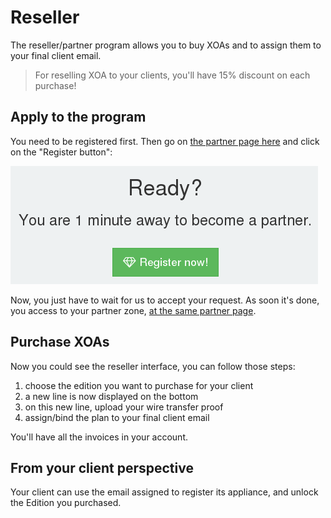 # Reseller

The reseller/partner program allows you to buy XOAs and to assign them to your final client email.

> For reselling XOA to your clients, you'll have 15% discount on each purchase!

## Apply to the program

You need to be registered first. Then go on [the partner page here](https://xen-orchestra.com/#!/partner) and click on the "Register button":

![](./assets/partner_request.png)

Now, you just have to wait for us to accept your request. As soon it's done, you access to your partner zone, [at the same partner page](https://xen-orchestra.com/#!/partner).

## Purchase XOAs

Now you could see the reseller interface, you can follow those steps:

1. choose the edition you want to purchase for your client
2. a new line is now displayed on the bottom
3. on this new line, upload your wire transfer proof
4. assign/bind the plan to your final client email

You'll have all the invoices in your account.

## From your client perspective

Your client can use the email assigned to register its appliance, and unlock the Edition you purchased.
